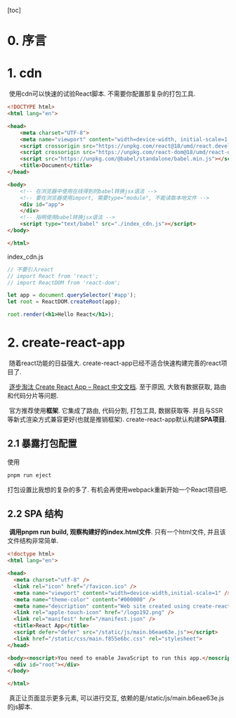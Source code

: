 [toc]
# 0. 序言
# 1. cdn

​		使用cdn可以快速的试验React脚本. 不需要你配置那复杂的打包工具.

```html
<!DOCTYPE html>
<html lang="en">

<head>
    <meta charset="UTF-8">
    <meta name="viewport" content="width=device-width, initial-scale=1.0">
    <script crossorigin src="https://unpkg.com/react@18/umd/react.development.js"></script>
    <script crossorigin src="https://unpkg.com/react-dom@18/umd/react-dom.development.js"></script>
    <script src="https://unpkg.com/@babel/standalone/babel.min.js"></script>
    <title>Document</title>
</head>

<body>
    <!-- 在浏览器中使用在线得到的babel转换jsx语法 -->
    <!-- 要在浏览器使用import, 需要type="module", 不能读取本地文件 -->
    <div id="app">
    </div>
    <!-- 指明使用babel转换jsx语法 -->
    <script type="text/babel" src="./index_cdn.js"></script>
</body>

</html>
```

index_cdn.js

```jsx
// 不要引入react
// import React from 'react';
// import ReactDOM from 'react-dom';

let app = document.querySelector('#app');
let root = ReactDOM.createRoot(app);

root.render(<h1>Hello React</h1>);
```

# 2. create-react-app

​		随着react功能的日益强大. create-react-app已经不适合快速构建完善的react项目了. 

​		[逐步淘汰 Create React App – React 中文文档](https://zh-hans.react.dev/blog/2025/02/14/sunsetting-create-react-app). 至于原因, 大致有数据获取, 路由和代码分片等问题.

​		官方推荐使用**框架**. 它集成了路由, 代码分割, 打包工具, 数据获取等. 并且与SSR等新式渲染方式兼容更好(也就是推销框架). create-react-app默认构建**SPA项目**.

## 2.1 暴露打包配置

使用

```powershell
pnpm run eject
```

打包设置比我想的复杂的多了. 有机会再使用webpack重新开始一个React项目吧.

## 2.2 SPA 结构

​		**调用pnpm run build, 观察构建好的index.html文件**. 只有一个html文件, 并且该文件结构非常简单.

```html
<!doctype html>
<html lang="en">

<head>
  <meta charset="utf-8" />
  <link rel="icon" href="/favicon.ico" />
  <meta name="viewport" content="width=device-width,initial-scale=1" />
  <meta name="theme-color" content="#000000" />
  <meta name="description" content="Web site created using create-react-app" />
  <link rel="apple-touch-icon" href="/logo192.png" />
  <link rel="manifest" href="/manifest.json" />
  <title>React App</title>
  <script defer="defer" src="/static/js/main.b6eae63e.js"></script>
  <link href="/static/css/main.f855e6bc.css" rel="stylesheet">
</head>

<body><noscript>You need to enable JavaScript to run this app.</noscript>
  <div id="root"></div>
</body>

</html>
```

​		真正让页面显示更多元素, 可以进行交互, 依赖的是/static/js/main.b6eae63e.js的js脚本.


